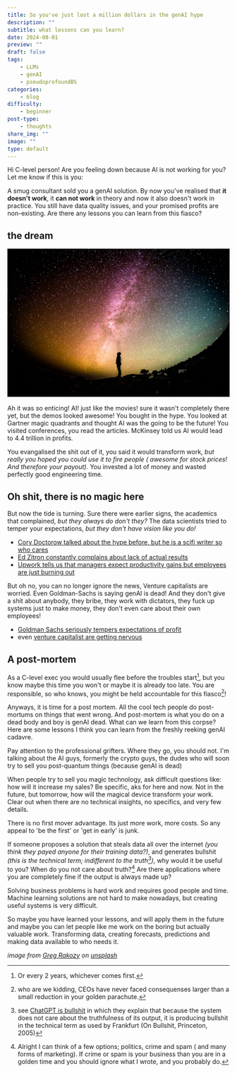 ```yaml
---
title: So you've just lost a million dollars in the genAI hype
description: ""
subtitle: what lessons can you learn?
date: 2024-08-01
preview: ""
draft: false
tags:
    - LLMs
    - genAI
    - pseudoprofoundBS
categories:
    - blog
difficulty: 
    - beginner
post-type: 
    - thoughts
share_img: ""
image: ""
type: default
---
```


Hi C-level person! Are you feeling down because AI is not working for you? Let me know if this is you:

A smug consultant sold you a genAI solution. By now you've realised that **it doesn't work**, it **can not work** in theory and now it also doesn't work in practice. You still have data quality issues, and your promised profits are non-existing. Are there any lessons you can learn from this fiasco?

## the dream

![I've added a few inspiring images to rest your eyes in between the text, the content does not matter, think wide open spaces, staring people, feelings of awe](greg-rakozy-oMpAz-DN-9I-unsplash.jpg)

Ah it was so enticing! AI! just like the movies! sure it wasn't completely there yet, but the demos looked awesome! You bought in the hype. You looked at Gartner magic quadrants and thought AI was the going to be the future! You visited conferences, you read the articles. McKinsey told us AI would lead to 4.4 trillion in profits.

You evangalised the shit out of it, you said it would transform work, _but really you hoped you could use it to fire people ( awesome for stock prices! And therefore your payout)._ 
You invested a lot of money and wasted perfectly good engineering time. 

## Oh shit, there is no magic here

But now the tide is turning. Sure there were earlier signs, the academics that complained, _but they always do don't they?_ The data scientists tried to temper your expectations, _but they don't have vision like you do!_ 

- [Cory Doctorow talked about the hype before, but he is a scifi writer so who cares](https://locusmag.com/2023/12/commentary-cory-doctorow-what-kind-of-bubble-is-ai/)
- [Ed Zitron constantly complains about lack of actual results](https://www.wheresyoured.at/sam-altman-is-full-of-shit/)
- [Upwork tells us that managers expect productivity gains but employees are just burning out](https://www.upwork.com/research/ai-enhanced-work-models)

But oh no, you can no longer ignore the news, Venture capitalists are worried. Even Goldman-Sachs is saying genAI is dead! And they don't give a shit about anybody, they bribe, they work with dictators, they fuck up systems just to make money, they don't even care about their own employees! 

- [Goldman Sachs seriously tempers expectations of profit](https://www.goldmansachs.com/insights/top-of-mind/gen-ai-too-much-spend-too-little-benefit)
- even [venture capitalist are getting nervous](https://www.sequoiacap.com/article/ais-600b-question/)

## A post-mortem

As a C-level exec you would usually flee before the troubles start[^4], but you know maybe this time you won't or maybe it is already too late. You are responsible, so who knows, you might be held accountable for this fiasco[^1]!

Anyways, it is time for a post mortem. All the cool tech people do post-mortums on things that went wrong. And post-mortem is what you do on a dead body and boy is genAI dead.
What can we learn from this corpse? Here are some lessons I think you can learn from the freshly reeking genAI cadavre.

Pay attention to the professional grifters. Where they go, you should not. I'm talking about the AI guys, formerly the crypto guys, the dudes who will soon try to sell you post-quantum things (because genAI is dead)

When people try to sell you magic technology, ask difficult questions like: how will it increase my sales? Be specific, aks for here and now. Not in the future, but tomorrow, how will the magical device transform your work. Clear out when there are no technical insights, no specifics, and very few details.

There is no first mover advantage. Its just more work, more costs. So any appeal to 'be the first' or 'get in early' is junk. 

If someone proposes a solution that steals data all over the internet _(you think they payed anyone for their training data?)_, and generates bullshit _(this is the technical term; indifferent to the truth[^2])_, why would it be useful to you? When do you not care about truth?[^3] Are there applications where you are completely fine if the output is always made up? 

Solving business problems is hard work and requires good people and time. Machine learning solutions are not hard to make nowadays, but creating useful systems is very difficult. 

So maybe you have learned your lessons, and will apply them in the future and maybe you can let people like me work on the boring but actually valuable work. Transforming data, creating forecasts, predictions and making data available to who needs it. 


[^1]: who are we kidding, CEOs have never faced consequenses larger than a small reduction in your golden parachute.
[^2]: see [ChatGPT is bullshit](https://link.springer.com/article/10.1007/s10676-024-09775-5) in which they explain that because the system does not care about the truthfulness of its output, it is producing bullshit in the technical term as used by Frankfurt (On Bullshit, Princeton, 2005)
[^3]: Alright I can think of a few options; politics, crime and spam ( and many forms of marketing). If crime or spam is your business than you are in a golden time and you should ignore what I wrote, and you probably do.
[^4]: Or every 2 years, whichever comes first.

_image from [Greg Rakozy](https://unsplash.com/@grakozy) on [unsplash](https://unsplash.com/photos/silhouette-photography-of-person-oMpAz-DN-9I)_